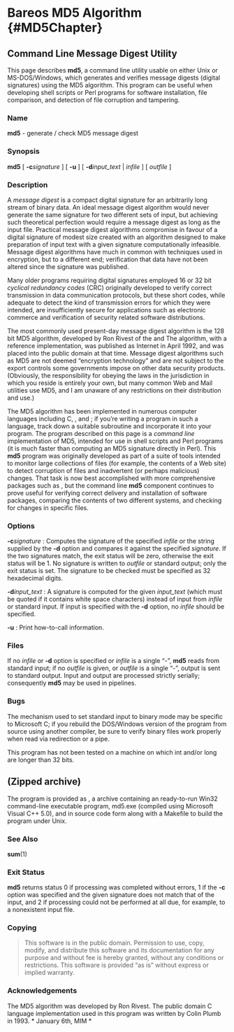Bareos MD5 Algorithm {#MD5Chapter}
====================

Command Line Message Digest Utility 
------------------------------------

This page describes <span>**md5**</span>, a command line utility usable
on either Unix or MS-DOS/Windows, which generates and verifies message
digests (digital signatures) using the MD5 algorithm. This program can
be useful when developing shell scripts or Perl programs for software
installation, file comparison, and detection of file corruption and
tampering.

### Name

<span>**md5**</span> - generate / check MD5 message digest

### Synopsis

<span>**md5**</span> [ <span>**-c**</span><span>*signature*</span> ] [
<span>**-u**</span> ] [ <span>**-d**</span><span>*input\_text*</span> |
<span>*infile*</span> ] [ <span>*outfile*</span> ]

### Description

A <span>*message digest*</span> is a compact digital signature for an
arbitrarily long stream of binary data. An ideal message digest
algorithm would never generate the same signature for two different sets
of input, but achieving such theoretical perfection would require a
message digest as long as the input file. Practical message digest
algorithms compromise in favour of a digital signature of modest size
created with an algorithm designed to make preparation of input text
with a given signature computationally infeasible. Message digest
algorithms have much in common with techniques used in encryption, but
to a different end; verification that data have not been altered since
the signature was published.

Many older programs requiring digital signatures employed 16 or 32 bit
<span>*cyclical redundancy codes*</span> (CRC) originally developed to
verify correct transmission in data communication protocols, but these
short codes, while adequate to detect the kind of transmission errors
for which they were intended, are insufficiently secure for applications
such as electronic commerce and verification of security related
software distributions.

The most commonly used present-day message digest algorithm is the 128
bit MD5 algorithm, developed by Ron Rivest of the and The algorithm,
with a reference implementation, was published as Internet in April
1992, and was placed into the public domain at that time. Message digest
algorithms such as MD5 are not deemed “encryption technology” and are
not subject to the export controls some governments impose on other data
security products. (Obviously, the responsibility for obeying the laws
in the jurisdiction in which you reside is entirely your own, but many
common Web and Mail utilities use MD5, and I am unaware of any
restrictions on their distribution and use.)

The MD5 algorithm has been implemented in numerous computer languages
including C, , and ; if you’re writing a program in such a language,
track down a suitable subroutine and incorporate it into your program.
The program described on this page is a <span>*command line*</span>
implementation of MD5, intended for use in shell scripts and Perl
programs (it is much faster than computing an MD5 signature directly in
Perl). This <span>**md5**</span> program was originally developed as
part of a suite of tools intended to monitor large collections of files
(for example, the contents of a Web site) to detect corruption of files
and inadvertent (or perhaps malicious) changes. That task is now best
accomplished with more comprehensive packages such as , but the command
line <span>**md5**</span> component continues to prove useful for
verifying correct delivery and installation of software packages,
comparing the contents of two different systems, and checking for
changes in specific files.

### Options

<span>**-c**</span><span>*signature*</span> 
:   Computes the signature of the specified <span>*infile*</span> or the
    string supplied by the <span>**-d**</span> option and compares it
    against the specified <span>*signature*</span>. If the two
    signatures match, the exit status will be zero, otherwise the exit
    status will be 1. No signature is written to <span>*outfile*</span>
    or standard output; only the exit status is set. The signature to be
    checked must be specified as 32 hexadecimal digits.

<span>**-d**</span><span>*input\_text*</span> 
:   A signature is computed for the given <span>*input\_text*</span>
    (which must be quoted if it contains white space characters) instead
    of input from <span>*infile*</span> or standard input. If input is
    specified with the <span>**-d**</span> option, no
    <span>*infile*</span> should be specified.

<span>**-u**</span> 
:   Print how-to-call information.

### Files

If no <span>*infile*</span> or <span>**-d**</span> option is specified
or <span>*infile*</span> is a single “-”, <span>**md5**</span> reads
from standard input; if no <span>*outfile*</span> is given, or
<span>*outfile*</span> is a single “-”, output is sent to standard
output. Input and output are processed strictly serially; consequently
<span>**md5**</span> may be used in pipelines.

### Bugs

The mechanism used to set standard input to binary mode may be specific
to Microsoft C; if you rebuild the DOS/Windows version of the program
from source using another compiler, be sure to verify binary files work
properly when read via redirection or a pipe.

This program has not been tested on a machine on which <span>int</span>
and/or <span>long</span> are longer than 32 bits.

 (Zipped archive)
-----------------

The program is provided as , a archive containing an ready-to-run Win32
command-line executable program, <span>md5.exe</span> (compiled using
Microsoft Visual C++ 5.0), and in source code form along with a
<span>Makefile</span> to build the program under Unix.

### See Also

<span>**sum**</span>(1)

### Exit Status

<span>**md5**</span> returns status 0 if processing was completed
without errors, 1 if the <span>**-c**</span> option was specified and
the given signature does not match that of the input, and 2 if
processing could not be performed at all due, for example, to a
nonexistent input file.

### Copying

> This software is in the public domain. Permission to use, copy,
> modify, and distribute this software and its documentation for any
> purpose and without fee is hereby granted, without any conditions or
> restrictions. This software is provided “as is” without express or
> implied warranty.

### Acknowledgements

The MD5 algorithm was developed by Ron Rivest. The public domain C
language implementation used in this program was written by Colin Plumb
in 1993. <span>* January 6th, MIM *</span>
